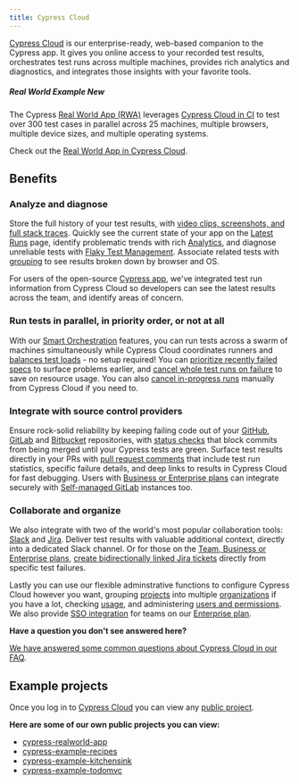 ```yaml
---
title: Cypress Cloud
---
```


[Cypress Cloud](https://on.cypress.io/cloud) is our
enterprise-ready, web-based companion to the Cypress app. It gives you online
access to your recorded test results, orchestrates test runs across multiple
machines, provides rich analytics and diagnostics, and integrates those insights
with your favorite tools.

<!-- textlint-disable -->

<DocsVideo src="https://vimeo.com/736212167"></DocsVideo>

<!-- textlint-enable -->

<Alert type="info">

##### <Icon name="graduation-cap"></Icon> Real World Example <Badge type="success">New</Badge>

The Cypress
[Real World App (RWA)](https://github.com/cypress-io/cypress-realworld-app)
leverages [Cypress Cloud in CI](https://cloud.cypress.io/projects/7s5okt) to test
over 300 test cases in parallel across 25 machines, multiple browsers, multiple
device sizes, and multiple operating systems.

Check out the <Icon name="github"></Icon>
[Real World App in Cypress Cloud](https://cloud.cypress.io/projects/7s5okt).

</Alert>

## Benefits

### Analyze and diagnose

Store the full history of your test results, with
[video clips, screenshots, and full stack traces](/guides/cloud/runs#Test-failures).
Quickly see the current state of your app on the
[Latest Runs](/guides/cloud/runs) page, identify problematic trends with
rich [Analytics](/guides/cloud/analytics), and diagnose unreliable tests
with [Flaky Test Management](/guides/cloud/flaky-test-management). Associate
related tests with
[grouping](/guides/guides/parallelization#Grouping-by-browser) to see results
broken down by browser and OS.

<DocsImage src="/img/dashboard/dashboard-runs-list.png" alt="Cloud Screenshot" ></DocsImage>

For users of the open-source [Cypress app](/guides/core-concepts/cypress-app), we've integrated test run information from Cypress Cloud so developers can see the latest results across the team, and identify areas of concern.

<DocsImage src="/img/dashboard/v10/runs-list-in-cypress-app.png" alt="Runs List" ></DocsImage>

### Run tests in parallel, in priority order, or not at all

With our [Smart Orchestration](/guides/cloud/smart-orchestration) features,
you can run tests across a swarm of machines simultaneously while Cypress Cloud
coordinates runners and
[balances test loads](/guides/guides/parallelization#Balance-strategy) - no
setup required! You can
[prioritize recently failed specs](/guides/cloud/smart-orchestration#Run-failed-specs-first)
to surface problems earlier, and
[cancel whole test runs on failure](/guides/cloud/smart-orchestration#Cancel-test-run-when-a-test-fails)
to save on resource usage. You can also
[cancel in-progress runs](/guides/cloud/runs#Cancel-run) manually from Cypress Cloud if you need to.

<DocsImage src="/img/dashboard/introduction/orchestration-diagram.png" alt="Diagram comparing serial and parallel test configurations" ></DocsImage>

### Integrate with source control providers

Ensure rock-solid reliability by keeping failing code out of your
[GitHub](https://github.com), [GitLab](https://gitlab.com) and
[Bitbucket](https://bitbucket.org) repositories, with
[status checks](/guides/cloud/github-integration#Status-checks) that block
commits from being merged until your Cypress tests are green. Surface test
results directly in your PRs with
[pull request comments](/guides/cloud/github-integration#Pull-request-comments)
that include test run statistics, specific failure details, and deep links to
results in Cypress Cloud for fast debugging. Users with
[Business or Enterprise plans](https://www.cypress.io/pricing/) can integrate
securely with
[Self-managed GitLab](https://docs.gitlab.com/ee/subscriptions/self_managed/)
instances too.

<DocsImage src="/img/dashboard/github-integration/status-checks-per-spec.png" alt="Status checks per spec"></DocsImage>

### Collaborate and organize

We also integrate with two of the world's most popular collaboration tools:
[Slack](https://slack.com/) and [Jira](https://www.atlassian.com/software/jira).
Deliver test results with valuable additional context, directly into a dedicated
Slack channel. Or for those on the
[Team, Business or Enterprise plans](https://www.cypress.io/pricing/),
[create bidirectionally linked Jira tickets](/guides/cloud/jira-integration#Creating-a-Jira-issue-for-a-test-case)
directly from specific test failures.

<DocsImage src="/img/dashboard/cypress-slack-integration-channel-feed.png" alt="Cypress notification feed in Slack channel" ></DocsImage>

Lastly you can use our flexible adminstrative functions to configure Cypress Cloud however you want, grouping [projects](/guides/cloud/projects) into
multiple [organizations](/guides/cloud/organizations) if you have a lot,
checking [usage](/guides/cloud/organizations#Billing-Usage), and
administering [users and permissions](/guides/cloud/users#User-roles). We
also provide [SSO integration](/guides/cloud/organizations#Enterprise-SSO)
for teams on our [Enterprise plan](https://www.cypress.io/pricing/).

<Alert type="info">

<strong class="alert-header">Have a question you don't see answered
here?</strong>

[We have answered some common questions about Cypress Cloud in our FAQ](/faq/questions/cloud-faq).

</Alert>

## Example projects

Once you log in to [Cypress Cloud](https://on.cypress.io/cloud) you
can view any [public project](/guides/cloud/projects#Public-vs-Private).

**Here are some of our own public projects you can view:**

- [<Icon name="folder-open"></Icon> cypress-realworld-app](https://cloud.cypress.io/projects/7s5okt)
- [<Icon name="folder-open"></Icon> cypress-example-recipes](https://cloud.cypress.io/#/projects/6p53jw)
- [<Icon name="folder-open"></Icon> cypress-example-kitchensink](https://cloud.cypress.io/#/projects/4b7344)
- [<Icon name="folder-open"></Icon> cypress-example-todomvc](https://cloud.cypress.io/#/projects/245obj)
